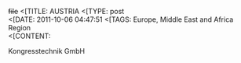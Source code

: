 ~~file~~
<[TITLE: 	AUSTRIA	
<[TYPE: 	post	
<[DATE: 	2011-10-06 04:47:51	
<[TAGS: 	Europe, Middle East and Africa Region	
<[CONTENT: 	



Kongresstechnik GmbH



